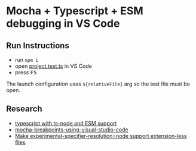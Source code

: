 
# Mocha + Typescript + ESM debugging in VS Code

## Run Instructions

* run `npm i`
* open [project.test.ts](./project.test.ts) in VS Code
* press <kbd>F5</kbd>

The launch configuration uses `${relativeFile}` arg so the test file must be open.

## Research

* [typescript with ts-node and ESM support](https://github.com/mochajs/mocha-examples/issues/47)
* [mocha-breakpoints-using-visual-studio-code](https://stackoverflow.com/questions/30023736/mocha-breakpoints-using-visual-studio-code)
* [Make experimental-specifier-resolution=node support extension-less files](https://github.com/nodejs/node/issues/41465)